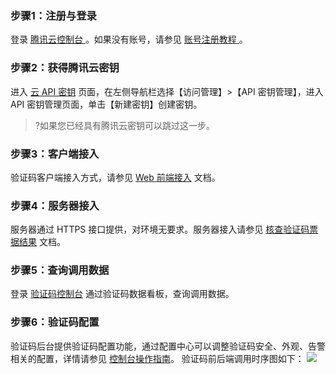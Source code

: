 ### **步骤1：注册与登录**
登录 [腾讯云控制台 ](https://console.cloud.tencent.com/)。如果没有账号，请参见 [账号注册教程 ](https://cloud.tencent.com/document/product/378/17985)。
### **步骤2：获得腾讯云密钥**
进入 [云 API 密钥](https://console.cloud.tencent.com/cam/capi) 页面，在左侧导航栏选择【访问管理】>【API 密钥管理】，进入 API 密钥管理页面，单击【新建密钥】创建密钥。
>?如果您已经具有腾讯云密钥可以跳过这一步。
### **步骤3：客户端接入**
验证码客户端接入方式，请参见 [Web 前端接入](https://cloud.tencent.com/document/product/1110/36841) 文档。
### **步骤4：服务器接入**
服务器通过 HTTPS 接口提供，对环境无要求。服务器接入请参见 [核查验证码票据结果](https://cloud.tencent.com/document/product/1110/36926) 文档。
### **步骤5：查询调用数据**
登录 [验证码控制台](https://console.cloud.tencent.com/captcha) 通过验证码数据看板，查询调用数据。
### **步骤6：验证码配置**
验证码后台提供验证码配置功能，通过配置中心可以调整验证码安全、外观、告警相关的配置，详情请参见 [控制台操作指南](https://cloud.tencent.com/document/product/1110/36831)。
验证码前后端调用时序图如下：
![](https://main.qcloudimg.com/raw/04d9233930e87a4f45fab45f2efb2aa4.png)
